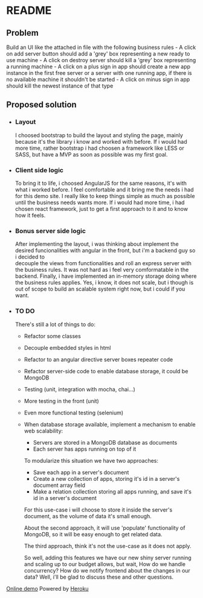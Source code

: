 # README 

## Problem 

Build an UI like the attached in file with the following business rules 
	- A click on add server button should add a 'grey' box representing a new ready to use machine
	- A click on destroy server should kill a 'grey' box representing a running machine 
	- A click on a plus sign in app should create a new app instance in the first free server or a server with one running app, if there is no available machine it shouldn't be started 
	- A click on minus sign in app should kill the newest instance of that type 

## Proposed solution 

- ### Layout 
    I choosed bootstrap to build the layout and styling the page, 
    mainly because it's the library i know and worked with before. 
    If i would had more time, rather bootstrap i had choosen a framework like LESS or       SASS, but have a MVP as soon as possible was my first goal. 

- ### Client side logic 
    To bring it to life, i choosed AngularJS for the same reasons, it's with what i worked        before. I feel comfortable and it bring me the needs i had for this demo site. I         really like to keep things simple as much as possible until the business needs wants     more. 
    If i would had more time, i had chosen react framework, just to get a first approach 
    to it and to know how it feels. 

- ### Bonus server side logic 

    After implementing the layout, i was thinking about implement the desired
    funcionalities with angular in the front, but i'm a backend guy so i decided to  
    decouple the views from functionalities and roll an express server with the business
    rules. It was not hard as i feel very comformatable in the backend. 
    Finally, i have implemented an in-memory storage doing where the business rules 
    applies. Yes, i know, it does not scale, but i though is out of scope to build 
    an scalable system right now, but i could if you want. 
    
- ### TO DO 
    There's still a lot of things to do: 
    - Refactor some classes 
    - Decouple embedded styles in html 
    - Refactor to an angular directive server boxes repeater code 
    - Refactor server-side code to enable database storage, it could be MongoDB
    - Testing (unit, integration with mocha, chai...) 
    - More testing in the front (unit)  
    - Even more functional testing (selenium) 
    - When database storage available, implement a mechanism to enable web scalability:
        - Servers are stored in a MongoDB database as documents 
        - Each server has apps running on top of it
    
        To modularize this situation we have two approaches: 
        - Save each app in a server's document 
        - Create a new collection of apps, storing it's id in a server's document array
        field 
        - Make a relation collection storing all apps running, and save it's id in a 
        server's document 
    
        For this use-case i will choose to store it inside the server's document, as the 
        volume of data it's small enough. 

        About the second approach, it will use 'populate' functionality of MongoDB, so 
        it will be easy enough to get related data. 
        
        The third approach, think it's not the use-case as it does not apply. 
        
        So well, adding this features we have our new shiny server running and scaling up
        to our budget allows, but wait, How do we handle concurrency? How do we notify 
        frontend about the changes in our data? Well, i'll be glad to discuss these and 
        other questions. 


[Online demo](https://peaceful-escarpment-22148.herokuapp.com)
Powered by [Heroku](https://heroku.com) 